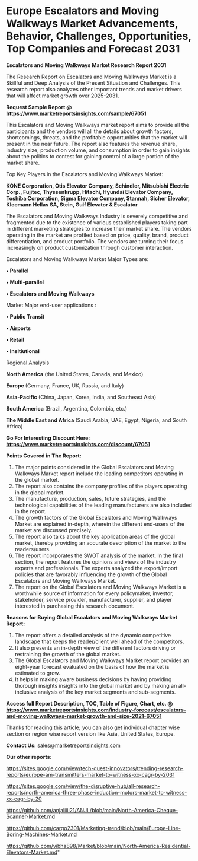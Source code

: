 # Europe Escalators and Moving Walkways Market Advancements, Behavior, Challenges, Opportunities, Top Companies and Forecast 2031

<strong>Escalators and Moving Walkways Market Research Report 2031</strong>

The Research Report on Escalators and Moving Walkways Market is a Skillful and Deep Analysis of the Present Situation and Challenges. This research report also analyzes other important trends and market drivers that will affect market growth over 2025-2031.

<strong>Request Sample Report @ <a href=https://www.marketreportsinsights.com/sample/67051>https://www.marketreportsinsights.com/sample/67051</a></strong>

This Escalators and Moving Walkways market report aims to provide all the participants and the vendors will all the details about growth factors, shortcomings, threats, and the profitable opportunities that the market will present in the near future. The report also features the revenue share, industry size, production volume, and consumption in order to gain insights about the politics to contest for gaining control of a large portion of the market share.

Top Key Players in the Escalators and Moving Walkways Market:

<strong>KONE Corporation, Otis Elevator Company, Schindler, Mitsubishi Electric Corp., Fujitec, Thyssenkrupp, Hitachi, Hyundai Elevator Company, Toshiba Corporation, Sigma Elevator Company, Stannah, Sicher Elevator, Kleemann Hellas SA, Stein, Gulf Elevator & Escalator</strong>

The Escalators and Moving Walkways Industry is severely competitive and fragmented due to the existence of various established players taking part in different marketing strategies to increase their market share. The vendors operating in the market are profiled based on price, quality, brand, product differentiation, and product portfolio. The vendors are turning their focus increasingly on product customization through customer interaction.

Escalators and Moving Walkways Market Major Types are:

<strong>• Parallel

• Multi-parallel

• Escalators and Moving Walkways</strong>

Market Major end-user applications :

<strong>• Public Transit

• Airports

• Retail

• Insitiutional</strong>

Regional Analysis

</u><strong><b>North America</b></strong> (the United States, Canada, and Mexico)

<strong><b>Europe </b></strong>(Germany, France, UK, Russia, and Italy)

<strong><b>Asia-Pacific</b></strong> (China, Japan, Korea, India, and Southeast Asia)

<strong><b>South America</b></strong> (Brazil, Argentina, Colombia, etc.)

<strong><b>The Middle East and Africa</b></strong> (Saudi Arabia, UAE, Egypt, Nigeria, and South Africa)

<strong>Go For Interesting Discount Here: <a href=https://www.marketreportsinsights.com/discount/67051>https://www.marketreportsinsights.com/discount/67051</a></strong>

<strong>Points Covered in The Report:</strong>
<ol>
  <li>The major points considered in the Global Escalators and Moving Walkways Market report include the leading competitors operating in the global market.</li>
  <li>The report also contains the company profiles of the players operating in the global market.</li>
  <li>The manufacture, production, sales, future strategies, and the technological capabilities of the leading manufacturers are also included in the report.</li>
  <li>The growth factors of the Global Escalators and Moving Walkways Market are explained in-depth, wherein the different end-users of the market are discussed precisely.</li>
  <li>The report also talks about the key application areas of the global market, thereby providing an accurate description of the market to the readers/users.</li>
  <li>The report incorporates the SWOT analysis of the market. In the final section, the report features the opinions and views of the industry experts and professionals. The experts analyzed the export/import policies that are favorably influencing the growth of the Global Escalators and Moving Walkways Market.</li>
  <li>The report on the Global Escalators and Moving Walkways Market is a worthwhile source of information for every policymaker, investor, stakeholder, service provider, manufacturer, supplier, and player interested in purchasing this research document.</li>
</ol>
<strong>Reasons for Buying Global Escalators and Moving Walkways Market Report:</strong>

<ol>
  <li>The report offers a detailed analysis of the dynamic competitive landscape that keeps the reader/client well ahead of the competitors.</li>
  <li>It also presents an in-depth view of the different factors driving or restraining the growth of the global market.</li>
  <li>The Global Escalators and Moving Walkways Market report provides an eight-year forecast evaluated on the basis of how the market is estimated to grow.</li>
  <li>It helps in making aware business decisions by having providing thorough insights insights into the global market and by making an all-inclusive analysis of the key market segments and sub-segments.</li>
</ol>
<strong>Access full Report Description, TOC, Table of Figure, Chart, etc. @ <a href=https://www.marketreportsinsights.com/industry-forecast/escalators-and-moving-walkways-market-growth-and-size-2021-67051>https://www.marketreportsinsights.com/industry-forecast/escalators-and-moving-walkways-market-growth-and-size-2021-67051</a></strong>


Thanks for reading this article; you can also get individual chapter wise section or region wise report version like Asia, United States, Europe.

<strong>Contact Us:</strong>
sales@marketreportsinsights.com

<strong>Our other reports:</strong>

<a href=https://sites.google.com/view/tech-quest-innovators/trending-research-reports/europe-am-transmitters-market-to-witness-xx-cagr-by-2031>https://sites.google.com/view/tech-quest-innovators/trending-research-reports/europe-am-transmitters-market-to-witness-xx-cagr-by-2031</a>

<a href=https://sites.google.com/view/the-disruptive-hub/all-research-reports/north-america-three-phase-induction-motors-market-to-witness-xx-cagr-by-20>https://sites.google.com/view/the-disruptive-hub/all-research-reports/north-america-three-phase-induction-motors-market-to-witness-xx-cagr-by-20</a>

<a href=https://github.com/anjaliiii21/ANJL/blob/main/North-America-Cheque-Scanner-Market.md>https://github.com/anjaliiii21/ANJL/blob/main/North-America-Cheque-Scanner-Market.md</a>

<a href=https://github.com/cargo2301/Marketing-trend/blob/main/Europe-Line-Boring-Machines-Market.md>https://github.com/cargo2301/Marketing-trend/blob/main/Europe-Line-Boring-Machines-Market.md</a>

<a href=https://github.com/vibha898/Market/blob/main/North-America-Residential-Elevators-Market.md>https://github.com/vibha898/Market/blob/main/North-America-Residential-Elevators-Market.md</a>"
